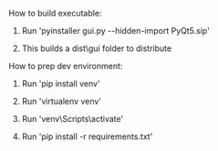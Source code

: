 How to build executable:

1. Run 'pyinstaller gui.py --hidden-import PyQt5.sip'

2. This builds a dist\gui folder to distribute


How to prep dev environment:

1. Run 'pip install venv'

2. Run 'virtualenv venv'

3. Run 'venv\Scripts\activate'

4. Run 'pip install -r requirements.txt'
